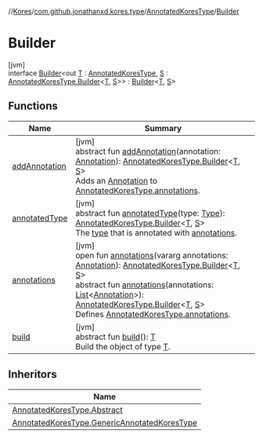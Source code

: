 //[Kores](../../../../index.md)/[com.github.jonathanxd.kores.type](../../index.md)/[AnnotatedKoresType](../index.md)/[Builder](index.md)

# Builder

[jvm]\
interface [Builder](index.md)<out [T](index.md) : [AnnotatedKoresType](../index.md), [S](index.md) : [AnnotatedKoresType.Builder](index.md)<[T](index.md), [S](index.md)>> : [Builder](../../../com.github.jonathanxd.kores.builder/-builder/index.md)<[T](index.md), [S](index.md)>

## Functions

| Name | Summary |
|---|---|
| [addAnnotation](add-annotation.md) | [jvm]<br>abstract fun [addAnnotation](add-annotation.md)(annotation: [Annotation](../../../com.github.jonathanxd.kores.base/-annotation/index.md)): [AnnotatedKoresType.Builder](index.md)<[T](index.md), [S](index.md)><br>Adds an [Annotation](../../../com.github.jonathanxd.kores.base/-annotation/index.md) to [AnnotatedKoresType.annotations](../annotations.md). |
| [annotatedType](annotated-type.md) | [jvm]<br>abstract fun [annotatedType](annotated-type.md)(type: [Type](https://docs.oracle.com/javase/8/docs/api/java/lang/reflect/Type.html)): [AnnotatedKoresType.Builder](index.md)<[T](index.md), [S](index.md)><br>The [type](annotated-type.md) that is annotated with [annotations](annotations.md). |
| [annotations](annotations.md) | [jvm]<br>open fun [annotations](annotations.md)(vararg annotations: [Annotation](../../../com.github.jonathanxd.kores.base/-annotation/index.md)): [AnnotatedKoresType.Builder](index.md)<[T](index.md), [S](index.md)><br>abstract fun [annotations](annotations.md)(annotations: [List](https://kotlinlang.org/api/latest/jvm/stdlib/kotlin.collections/-list/index.html)<[Annotation](../../../com.github.jonathanxd.kores.base/-annotation/index.md)>): [AnnotatedKoresType.Builder](index.md)<[T](index.md), [S](index.md)><br>Defines [AnnotatedKoresType.annotations](../annotations.md). |
| [build](../../../com.github.jonathanxd.kores.builder/-builder/build.md) | [jvm]<br>abstract fun [build](../../../com.github.jonathanxd.kores.builder/-builder/build.md)(): [T](index.md)<br>Build the object of type [T](../../../com.github.jonathanxd.kores.builder/-builder/index.md). |

## Inheritors

| Name |
|---|
| [AnnotatedKoresType.Abstract](../-abstract/-builder-impl/index.md) |
| [AnnotatedKoresType.GenericAnnotatedKoresType](../-generic-annotated-kores-type/-generic-builder/index.md) |
